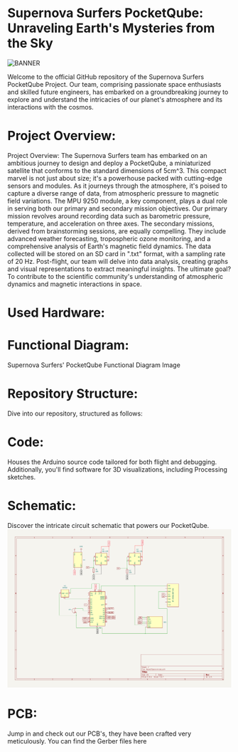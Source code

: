 # **Supernova Surfers PocketQube: Unraveling Earth's Mysteries from the Sky**
![BANNER](https://github.com/UnwiseGiraffeX86/Supernova-Surfers-PocketQube/assets/144488312/b1ffd091-4693-4f04-9c03-d7e61738f6f6)

Welcome to the official GitHub repository of the Supernova Surfers PocketQube Project. Our team, comprising passionate space enthusiasts and skilled future engineers, has embarked on a groundbreaking journey to explore and understand the intricacies of our planet's atmosphere and its interactions with the cosmos.

# **Project Overview:**
Project Overview:
The Supernova Surfers team has embarked on an ambitious journey to design and deploy a PocketQube, a miniaturized satellite that conforms to the standard dimensions of 5cm^3. This compact marvel is not just about size; it's a powerhouse packed with cutting-edge sensors and modules.
As it journeys through the atmosphere, it's poised to capture a diverse range of data, from atmospheric pressure to magnetic field variations. The MPU 9250 module, a key component, plays a dual role in serving both our primary and secondary mission objectives. Our primary mission revolves around recording data such as barometric pressure, temperature, and acceleration on three axes. The secondary missions, derived from brainstorming sessions, are equally compelling. 
They include advanced weather forecasting, tropospheric ozone monitoring, and a comprehensive analysis of Earth's magnetic field dynamics. The data collected will be stored on an SD card in ".txt" format, with a sampling rate of 20 Hz.
Post-flight, our team will delve into data analysis, creating graphs and visual representations to extract meaningful insights.
The ultimate goal? To contribute to the scientific community's understanding of atmospheric dynamics and magnetic interactions in space.

# **Used Hardware:**


# **Functional Diagram:**
Supernova Surfers' PocketQube Functional Diagram Image

# **Repository Structure:**
Dive into our repository, structured as follows:

# **Code:**
Houses the Arduino source code tailored for both flight and debugging. Additionally, you'll find software for 3D visualizations, including Processing sketches.

# **Schematic:** 
Discover the intricate circuit schematic that powers our PocketQube.
<img width="1754" alt="SCHEMA ELECTRONICA" src="SCHEMA ELECTRONICA.png">


# **PCB:** 
Jump in and check out our PCB's, they have been crafted very meticulously. You can find the Gerber files here  
